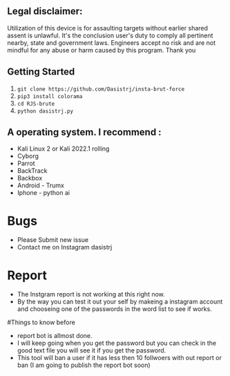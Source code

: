 ## Legal disclaimer:

Utilization of this device is for assaulting targets without earlier shared assent is unlawful. It's the conclusion user's duty to comply all pertinent nearby, state and government laws. Engineers accept no risk and are not mindful for any abuse or harm caused by this program. Thank you 
## Getting Started
1. ```git clone https://github.com/Dasistrj/insta-brut-force```
2. ```pip3 install colorama```
3. ```cd RJS-brute```
4. ```python dasistrj.py```


## A  operating system. I recommend :
- Kali Linux 2 or Kali 2022.1 rolling 
- Cyborg
- Parrot 
- BackTrack 
- Backbox  
- Android - Trumx
- Iphone - python ai 

# Bugs 
- Please Submit new issue 
- Contact me on Instagram dasistrj

# Report
- The Instgram report is not working at this right now.
- By the way you can test it out your self by makeing a instagram account and chooseing one of the passwords in the word list to see if works.

#Things to know before
- report bot is allmost done.
- I will keep going when you get the password but you can check in the good text file you will see it if you get the password.
- This tool will ban a user if it has less then 10 follwoers with out report or ban (I am going to publish the report bot soon)
